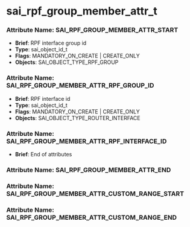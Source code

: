 # **sai_rpf_group_member_attr_t**
### Attribute Name: **SAI_RPF_GROUP_MEMBER_ATTR_START**
- **Brief**: RPF interface group id
- **Type**: sai_object_id_t
- **Flags**: MANDATORY_ON_CREATE | CREATE_ONLY
- **Objects**: SAI_OBJECT_TYPE_RPF_GROUP

### Attribute Name: **SAI_RPF_GROUP_MEMBER_ATTR_RPF_GROUP_ID**
- **Brief**: RPF interface id
- **Type**: sai_object_id_t
- **Flags**: MANDATORY_ON_CREATE | CREATE_ONLY
- **Objects**: SAI_OBJECT_TYPE_ROUTER_INTERFACE

### Attribute Name: **SAI_RPF_GROUP_MEMBER_ATTR_RPF_INTERFACE_ID**
- **Brief**: End of attributes

### Attribute Name: **SAI_RPF_GROUP_MEMBER_ATTR_END**

### Attribute Name: **SAI_RPF_GROUP_MEMBER_ATTR_CUSTOM_RANGE_START**

### Attribute Name: **SAI_RPF_GROUP_MEMBER_ATTR_CUSTOM_RANGE_END**



